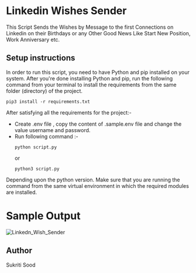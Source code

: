 # Linkedin Wishes Sender

This Script Sends the Wishes by Message to the first Connections on Linkedin on their Birthdays or any Other Good News Like Start New Position, Work Anniversary etc.

## Setup instructions
In order to run this script, you need to have Python and pip installed on your system. After you're done installing Python and pip, run the following command from your terminal to install the requirements from the same folder (directory) of the project.
```
pip3 install -r requirements.txt
```

After satisfying all the requirements for the project:-

- Create .env file , copy the content of .sample.env file and change the value username and password. 
- Run following command :-
    ```
    python script.py
    ```
    or
    ```
    python3 script.py
    ```
Depending upon the python version. Make sure that you are running the command from the same virtual environment in which the required modules are installed.

# Sample Output
![Linkedn_Wish_Sender](https://user-images.githubusercontent.com/55010599/124411460-31666c80-dd6a-11eb-9182-106eb0f1e1fd.gif)

## Author

Sukriti Sood
